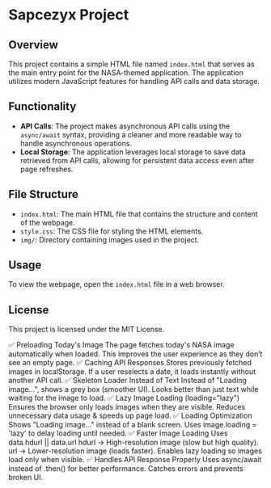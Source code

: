 # Sapcezyx Project

## Overview
This project contains a simple HTML file named `index.html` that serves as the main entry point for the NASA-themed application. The application utilizes modern JavaScript features for handling API calls and data storage.

## Functionality
- **API Calls**: The project makes asynchronous API calls using the `async/await` syntax, providing a cleaner and more readable way to handle asynchronous operations.
- **Local Storage**: The application leverages local storage to save data retrieved from API calls, allowing for persistent data access even after page refreshes.

## File Structure
- `index.html`: The main HTML file that contains the structure and content of the webpage.
- `style.css`: The CSS file for styling the HTML elements.
- `img/`: Directory containing images used in the project.

## Usage
To view the webpage, open the `index.html` file in a web browser.

## License
This project is licensed under the MIT License.

✅ Preloading Today's Image
The page fetches today's NASA image automatically when loaded.
This improves the user experience as they don’t see an empty page.
✅ Caching API Responses
Stores previously fetched images in localStorage.
If a user reselects a date, it loads instantly without another API call.
✅ Skeleton Loader Instead of Text
Instead of "Loading image...", shows a grey box (smoother UI).
Looks better than just text while waiting for the image to load.
✅ Lazy Image Loading (loading="lazy")
Ensures the browser only loads images when they are visible.
Reduces unnecessary data usage & speeds up page load.
✅ Loading Optimization
Shows "Loading image..." instead of a blank screen.
Uses image.loading = 'lazy' to delay loading until needed.
✅ Faster Image Loading
Uses data.hdurl || data.url
hdurl → High-resolution image (slow but high quality).
url → Lower-resolution image (loads faster).
Enables lazy loading so images load only when visible.
✅ Handles API Response Properly
Uses async/await instead of .then() for better performance.
Catches errors and prevents broken UI. 
